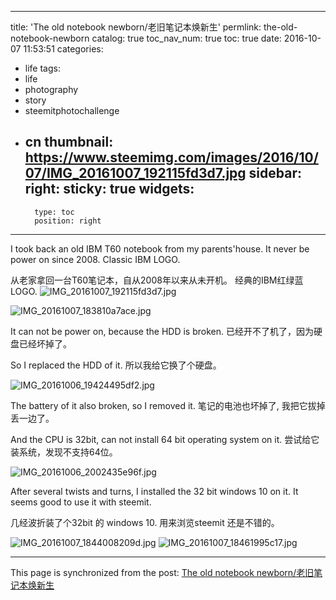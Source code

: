 
---
title: 'The old notebook newborn/老旧笔记本焕新生'
permlink: the-old-notebook-newborn
catalog: true
toc_nav_num: true
toc: true
date: 2016-10-07 11:53:51
categories:
- life
tags:
- life
- photography
- story
- steemitphotochallenge
- cn
thumbnail: https://www.steemimg.com/images/2016/10/07/IMG_20161007_192115fd3d7.jpg
sidebar:
    right:
        sticky: true
widgets:
    -
        type: toc
        position: right
---


I  took back an old IBM T60 notebook  from my parents'house.
It never be power on since 2008.
Classic IBM LOGO.


从老家拿回一台T60笔记本，自从2008年以来从未开机。
经典的IBM红绿蓝LOGO.
![IMG_20161007_192115fd3d7.jpg](https://www.steemimg.com/images/2016/10/07/IMG_20161007_192115fd3d7.jpg)

![IMG_20161007_183810a7ace.jpg](https://www.steemimg.com/images/2016/10/07/IMG_20161007_183810a7ace.jpg)

It can not be power on, because the HDD is broken.
已经开不了机了，因为硬盘已经坏掉了。

So I replaced the HDD of it.
所以我给它换了个硬盘。

![IMG_20161006_19424495df2.jpg](https://www.steemimg.com/images/2016/10/07/IMG_20161006_19424495df2.jpg)

The battery of it also broken,  so I removed it.
笔记的电池也坏掉了, 我把它拔掉丢一边了。

And the CPU is 32bit, can not install 64 bit operating system on it.
尝试给它装系统，发现不支持64位。

![IMG_20161006_2002435e96f.jpg](https://www.steemimg.com/images/2016/10/07/IMG_20161006_2002435e96f.jpg)

After several twists and turns, I installed the 32 bit windows 10 on it.
It seems good to use it with steemit.

几经波折装了个32bit 的 windows 10.
用来浏览steemit 还是不错的。

![IMG_20161007_1844008209d.jpg](https://www.steemimg.com/images/2016/10/07/IMG_20161007_1844008209d.jpg)
![IMG_20161007_18461995c17.jpg](https://www.steemimg.com/images/2016/10/07/IMG_20161007_18461995c17.jpg)

- - -

This page is synchronized from the post: [The old notebook newborn/老旧笔记本焕新生](https://steemit.com/@oflyhigh/the-old-notebook-newborn)
